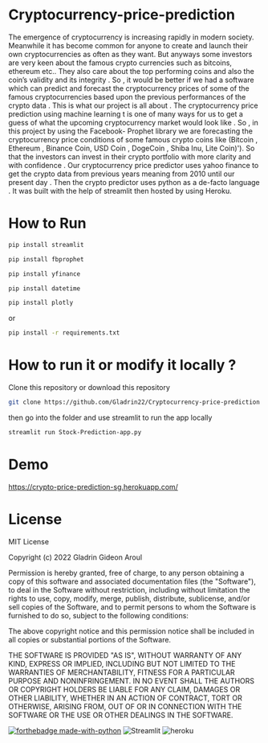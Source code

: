 # Cryptocurrency-price-prediction

The emergence of cryptocurrency is increasing rapidly in modern society. Meanwhile it has become common for anyone to create and launch their own cryptocurrencies as often as they want.   But anyways some investors are very keen about the famous crypto currencies such as bitcoins, ethereum etc.. They also care about the top performing coins and also the coin’s validity and its integrity . So , it would be better if we had a software which can predict and forecast the cryptocurrency prices of some of the famous cryptocurrencies based upon the previous performances of the crypto data . This is what our project is all about . The cryptocurrency price prediction using machine learning t is one of many ways for us to get a guess of what the upcoming cryptocurrency market would look like . So , in this project by using the Facebook- Prophet library we are forecasting the cryptocurrency price conditions of some famous crypto coins  like (Bitcoin , Ethereum , Binance Coin, USD Coin , DogeCoin , Shiba Inu, Lite Coin)'). So that the investors can invest in their crypto portfolio with more clarity and with confidence . Our cryptocurrency price predictor uses yahoo finance to get the crypto data from previous years meaning from 2010 until our present day . Then the crypto predictor uses python as a de-facto language . It was built with the help of streamlit then hosted by using Heroku.


# How to Run


```bash
pip install streamlit
```
```bash
pip install fbprophet
```
```bash
pip install yfinance
```
```bash
pip install datetime
```
``` bash
pip install plotly
```
or 

``` bash
pip install -r requirements.txt
```
# How to run it or modify it locally ?

Clone this repository or download this repository 
``` bash
git clone https://github.com/Gladrin22/Cryptocurrency-price-prediction
```
then go into the folder and use streamlit to run the app locally 
``` bash
streamlit run Stock-Prediction-app.py 
```

# Demo 
https://crypto-price-prediction-sg.herokuapp.com/


# License
MIT License

Copyright (c) 2022 Gladrin Gideon Aroul

Permission is hereby granted, free of charge, to any person obtaining a copy
of this software and associated documentation files (the "Software"), to deal
in the Software without restriction, including without limitation the rights
to use, copy, modify, merge, publish, distribute, sublicense, and/or sell
copies of the Software, and to permit persons to whom the Software is
furnished to do so, subject to the following conditions:

The above copyright notice and this permission notice shall be included in all
copies or substantial portions of the Software.

THE SOFTWARE IS PROVIDED "AS IS", WITHOUT WARRANTY OF ANY KIND, EXPRESS OR
IMPLIED, INCLUDING BUT NOT LIMITED TO THE WARRANTIES OF MERCHANTABILITY,
FITNESS FOR A PARTICULAR PURPOSE AND NONINFRINGEMENT. IN NO EVENT SHALL THE
AUTHORS OR COPYRIGHT HOLDERS BE LIABLE FOR ANY CLAIM, DAMAGES OR OTHER
LIABILITY, WHETHER IN AN ACTION OF CONTRACT, TORT OR OTHERWISE, ARISING FROM,
OUT OF OR IN CONNECTION WITH THE SOFTWARE OR THE USE OR OTHER DEALINGS IN THE
SOFTWARE.



[![forthebadge made-with-python](http://ForTheBadge.com/images/badges/made-with-python.svg)](https://www.python.org/) <img alt="Streamlit" src="https://img.shields.io/badge/Streamlit-FF4B4B?style=for-the-badge&logo=Streamlit&logoColor=white"/> <img alt="heroku" src="https://img.shields.io/badge/Heroku-430098?style=for-the-badge&logo=heroku&logoColor=white"/>

